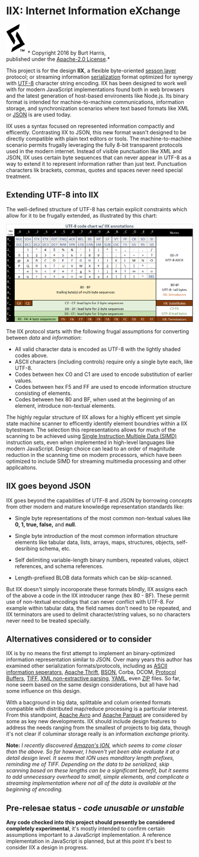 # IIX: Internet Information eXchange  
![My sigil](doc/Sigil-small.png) *  Copyright 2016 by Burt Harris,<br> published under the [Apache-2.0 License](LICENSE).*

This project is for the design **IIX**, a flexible byte-oriented [sesson layer](https://en.wikipedia.org/wiki/Session_layer) protocol; or streaming information [serialization](https://en.wikipedia.org/wiki/Serialization) format optimized for synergy with [UTF-8](https://en.wikipedia.org/wiki/UTF-8) character string encoding.  IIX has been designed to work well with for modern JavaScript implementations found both in web browsers and the latest generation of host-based environents like Node.js.   Its binary format is intended for machine-to-machine communications, information storage, and synchronization scenarios where text based formats like XML or [JSON](https://en.wikipedia.org/wiki/JSON) is are used today.

IIX uses a syntax focused on represented information compactly and efficently. Contrasting IIX to JSON, this new format wasn't designed to be directly compatible with plain text editors or tools.  The machine-to-machine scenario permits frugally leveraging the fully 8-bit transparent protocols used in the modern internet. Instead of visible punctuation like XML and JSON, IIX uses certain byte sequences that can never appear in UTF-8 as a way to extend it to represent information rather than just text.   Punctuation characters lik brackets, commas, quotes and spaces never  need special treatment.

## Extending UTF-8 into IIX

The well-defined structure of UTF-8 has certain explicit constraints which allow for it to be frugally extended, as illustrated by this chart: 

![UTF-8 code page](doc/UTF-8.png)

The IIX protocol starts with the following frugal assumptions for converting between *data* and *information*:

- All valid character data is encoded as UTF-8 with the lightly shaded codes above.
- ASCII characters (including controls) require only a single byte each, like UTF-8.
- Codes between hex C0 and C1 are used to encode substitution of earlier values.
- Codes between hex F5 and FF are used to encode information structure consisting of elements.
- Codes between hex 80 and BF, when used at the beginning of an element, introduce non-textual elements.

The highly regular structure of IIX allows for a highly efficent yet simple state machine scanner to efficently identify element boundries within a IIX bytestream.  The selection this representations allows for much of the scanning to be achieved using [Single Instruction Multiple Data (SIMD)](https://en.wikipedia.org/wiki/SIMD) instruction sets, even when implemented in high-level languages like modern JavaScript.  Design choice can lead to an order of magnitude reduction in the scanning time on modern processors, which have been optimized to include SIMD for streaming multimedia processing and other applicaitons.

## IIX goes beyond JSON

IIX goes beyond the capabilities of UTF-8 and JSON by borrowing *concepts* from other modern and mature knowledge representation standards like:

- Single byte representations of the most common non-textual values like **0, 1, true, false,** and **null**.

- Single byte introduction of the most common information structure elements like tabular data, lists, arrays, maps, structures, objects, self-desribing schema, etc.  

- Self delimiting variable-length binary numbers, repeated values, object references, and schema references. 

- Length-prefixed BLOB data formats which can be skip-scanned.
 
But IIX doesn't simply incoroporate these formats blindly, IIX assigns each of the above a code in the IIX introducer range (hex 80 - BF).   These permit use of non-textual encodings that can never conflict with UTF-8.  For example within tabular data, the field names don't need to be repeated, and IIX terminators are used to delimit character/string values, so no characters never need to be treated specially.


## Alternatives considered or to consider

IIX is by no means the first attempt to implement an binary-optimized information representation similar to JSON.   Over many years this author has examined other serialization formats/protocols, including as [ASCII information seperators](https://en.wikipedia.org/wiki/Delimiter#ASCII_delimited_text), [Apache Thrift](https://thrift.apache.org/), [BSON](http://bsonspec.org/), Corba, DCOM, [Protocol Buffers](https://developers.google.com/protocol-buffers/), [TIFF](https://en.wikipedia.org/wiki/Tagged_Image_File_Format), [XML non-extractive parsing](http://www.xml.com/pub/a/2004/05/19/parsing.html), [YAML](http://yaml.org/), even [ZIP](https://en.wikipedia.org/wiki/Zip_(file_format)) files.  So far, none seem based on the same design considerations, but all have had some influence on this design.

With a bacground in big data, splittable and colum oriented formats compatible with distributed map/reduce processing is a particular interest.   From this standpoint, [Apache Avro](http://avro.apache.org/) and [Apache Parquet](http://parquet.apache.org/) are considered by some as key new developments.   IIX should include design features to address the needs ranging from the smallest of projects to big data, though it's not clear if columinar storage really is an information *exchange* priority.  

**Note:** *I recently discovered [Amazon's ION](http://amznlabs.github.io/ion-docs/index.html), which seems to come closer than the above.  So far however, I haven't yet been able evaluate it at a detail design level.  It seems that ION uses manditory length prefixes, reminding me of TIFF.  Depending on the data to be serialized, skip scanning based on these lengths can be a significant benefit, but it seems to add unnecessary overhead to small, simple elements, and complicate a streaming implementation where not all of the data is available at the beginning of encoding.*

## Pre-relesae status - *code unusable or unstable*    

**Any code checked into this project should presently be considered completely experimental**, it's mostly intended to confirm certain assumptions important to a JavaScript implementation.   A reference implementation in JavaScript is planned, but at this point it's best to consider IIX a design in progress.